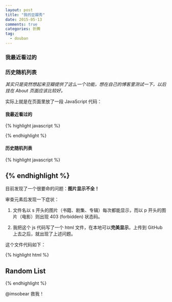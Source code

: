 ```yaml
---
layout: post
title: "我的豆瓣秀"
date: 2015-05-13
comments: true
categories: 折腾
tag: 
  - douban
---
```

### 我最近看过的

<script type="text/javascript" src="http://www.douban.com/service/badge/DarkKate/?selection=latest&amp;picsize=medium&amp;hideself=on&amp;show=collection&amp;n=8&amp;hidelogo=on&amp;cat=drama%7Cmovie%7Cbook%7Cmusic&amp;columns=4"></script>

### 历史随机列表

<script type="text/javascript" src="http://www.douban.com/service/badge/DarkKate/?selection=random&amp;picsize=medium&amp;hideself=on&amp;show=collection&amp;n=8&amp;hidelogo=on&amp;cat=drama%7Cmovie%7Cbook%7Cmusic&amp;columns=4"></script>

*其实只是突然想起来豆瓣提供了这么一个功能，想在自己的博客里测试一下，以后挂在 About 页面应该比较好。*

实际上就是在页面里放了一段 JavaScript 代码：

#### 我最近看过的

{% highlight javascript %}
<script type="text/javascript" src="http://www.douban.com/service/badge/DarkKate/?selection=latest&amp;picsize=medium&amp;hideself=on&amp;show=collection&amp;n=8&amp;hidelogo=on&amp;cat=drama%7Cmovie%7Cbook%7Cmusic&amp;columns=4"></script>
{% endhighlight %}

#### 历史随机列表

{% highlight javascript %}
<script type="text/javascript" src="http://www.douban.com/service/badge/DarkKate/?selection=random&amp;picsize=medium&amp;hideself=on&amp;show=collection&amp;n=8&amp;hidelogo=on&amp;cat=drama%7Cmovie%7Cbook%7Cmusic&amp;columns=4"></script>
{% endhighlight %}
-----

目前发现了一个很要命的问题：**图片显示不全！**

审查元素后发现一下症状：


1. 文件名以 s 开头的图片（书籍、剧集、专辑）每次都能显示，而以 p 开头的图片（电影）则出现 403 (forbidden) 状态码。

2. 我把这个 js 代码写了一个 html 文件，在本地可以**完美显示**，上传到 GitHub上去之后，就出现了上述问题。

这个文件代码如下：

{% highlight html %}
<!DOCTYPE html>
<html xmlns="http://www.w3.org/1999/xhtml" xml:lang="zh" lang="zh-cn">

<h2>Random List</h2>

<script type="text/javascript" src="http://www.douban.com/service/badge/DarkKate/?selection=random&amp;picsize=medium&amp;hideself=on&amp;show=collection&amp;n=8&amp;hidelogo=on&amp;cat=drama%7Cmovie%7Cbook%7Cmusic&amp;columns=4"></script>
</html>
{% endhighlight %}


@imsobear 救我！
